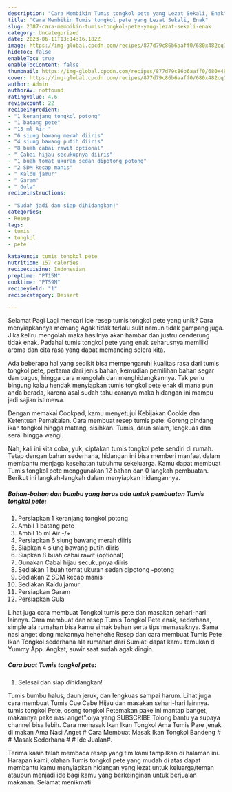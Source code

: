 ```yaml
---
description: "Cara Membikin Tumis tongkol pete yang Lezat Sekali, Enak"
title: "Cara Membikin Tumis tongkol pete yang Lezat Sekali, Enak"
slug: 2387-cara-membikin-tumis-tongkol-pete-yang-lezat-sekali-enak
category: Uncategorized
date: 2023-06-11T13:14:16.182Z
image: https://img-global.cpcdn.com/recipes/877d79c86b6aaff0/680x482cq70/tumis-tongkol-pete-foto-resep-utama.jpg
hideToc: false
enableToc: true
enableTocContent: false
thumbnail: https://img-global.cpcdn.com/recipes/877d79c86b6aaff0/680x482cq70/tumis-tongkol-pete-foto-resep-utama.jpg
cover: https://img-global.cpcdn.com/recipes/877d79c86b6aaff0/680x482cq70/tumis-tongkol-pete-foto-resep-utama.jpg
author: Admin
authorAv: notfound
ratingvalue: 4.6
reviewcount: 22
recipeingredient:
- "1 keranjang tongkol potong"
- "1 batang pete"
- "15 ml Air "
- "6 siung bawang merah diiris"
- "4 siung bawang putih diiris"
- "8 buah cabai rawit optional"
- " Cabai hijau secukupnya diiris"
- "1 buah tomat ukuran sedan dipotong potong"
- "2 SDM kecap manis"
- " Kaldu jamur"
- " Garam"
- " Gula"
recipeinstructions:

- "Sudah jadi dan siap dihidangkan!"
categories:
- Resep
tags:
- tumis
- tongkol
- pete

katakunci: tumis tongkol pete 
nutrition: 157 calories
recipecuisine: Indonesian
preptime: "PT15M"
cooktime: "PT59M"
recipeyield: "1"
recipecategory: Dessert

---
```



Selamat Pagi Lagi mencari ide resep tumis tongkol pete yang unik? Cara menyiapkannya memang Agak tidak terlalu sulit namun tidak gampang juga. Jika keliru mengolah maka hasilnya akan hambar dan justru cenderung tidak enak. Padahal tumis tongkol pete yang enak seharusnya memiliki aroma dan cita rasa yang dapat memancing selera kita.


Ada beberapa hal yang sedikit bisa mempengaruhi kualitas rasa dari tumis tongkol pete, pertama dari jenis bahan, kemudian pemilihan bahan segar dan bagus, hingga cara mengolah dan menghidangkannya. Tak perlu bingung kalau hendak menyiapkan tumis tongkol pete enak di mana pun anda berada, karena asal sudah tahu caranya maka hidangan ini mampu jadi sajian istimewa.

Dengan memakai Cookpad, kamu menyetujui Kebijakan Cookie dan Ketentuan Pemakaian. Cara membuat resep tumis pete: Goreng pindang ikan tongkol hingga matang, sisihkan. Tumis, daun salam, lengkuas dan serai hingga wangi.


Nah, kali ini kita coba, yuk, ciptakan tumis tongkol pete sendiri di rumah. Tetap dengan bahan sederhana, hidangan ini bisa memberi manfaat dalam membantu menjaga kesehatan tubuhmu sekeluarga. Kamu dapat membuat Tumis tongkol pete menggunakan 12 bahan dan 0 langkah pembuatan. Berikut ini langkah-langkah dalam menyiapkan hidangannya.

<!--inarticleads1-->

##### Bahan-bahan dan bumbu yang harus ada untuk pembuatan Tumis tongkol pete:

1. Persiapkan 1 keranjang tongkol potong
1. Ambil 1 batang pete
1. Ambil 15 ml Air -/+
1. Persiapkan 6 siung bawang merah diiris
1. Siapkan 4 siung bawang putih diiris
1. Siapkan 8 buah cabai rawit (optional)
1. Gunakan  Cabai hijau secukupnya diiris
1. Sediakan 1 buah tomat ukuran sedan dipotong -potong
1. Sediakan 2 SDM kecap manis
1. Sediakan  Kaldu jamur
1. Persiapkan  Garam
1. Persiapkan  Gula


Lihat juga cara membuat Tongkol tumis pete dan masakan sehari-hari lainnya. Cara membuat dan resep Tumis Tongkol Pete enak, sederhana, simple ala rumahan bisa kamu simak bahan serta tips memasaknya. Sama nasi anget dong makannya hehehehe Resep dan cara membuat Tumis Pete Ikan Tongkol sederhana ala rumahan dari Sumiati dapat kamu temukan di Yummy App. Angkat, suwir saat sudah agak dingin. 

<!--inarticleads2-->

##### Cara buat Tumis tongkol pete:


1. Selesai dan siap dihidangkan!

Tumis bumbu halus, daun jeruk, dan lengkuas sampai harum. Lihat juga cara membuat Tumis Cue Cabe Hijau dan masakan sehari-hari lainnya. tumis tongkol Pete, oseng tongkol Petemakan pake ini mantap banget, makannya pake nasi anget&#34;.oiya yang SUBSCRIBE Tolong bantu ya supaya channel bisa lebih. Cara memasak Ikan Ikan Tongkol Ama Tumis Pare ,enak di makan Ama Nasi Anget # Cara Membuat Masak Ikan Tongkol Bandeng # # Masak Sederhana # # Ide Jualan#. 

Terima kasih telah membaca resep yang tim kami tampilkan di halaman ini. Harapan kami, olahan Tumis tongkol pete yang mudah di atas dapat membantu kamu menyiapkan hidangan yang lezat untuk keluarga/teman ataupun menjadi ide bagi kamu yang berkeinginan untuk berjualan makanan. Selamat menikmati
